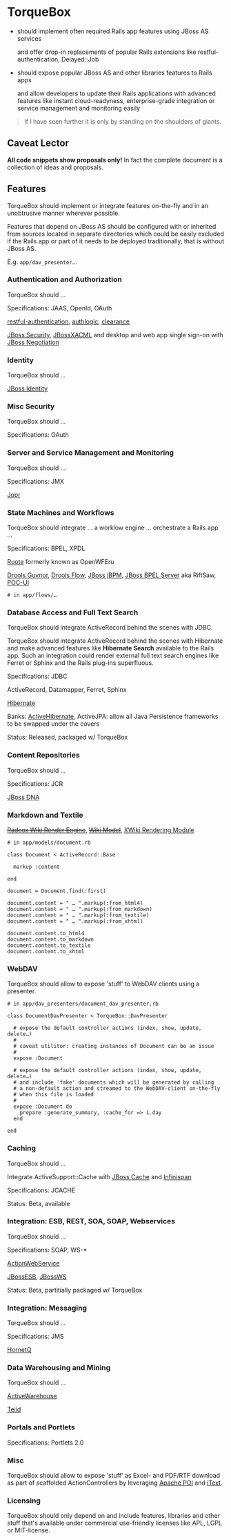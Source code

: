 # TorqueBox

  * should implement often required Rails app features using JBoss AS services

    and offer drop-in replacements of popular Rails extensions like
    restful-authentication, Delayed::Job

  * should expose popular JBoss AS and other libraries features to Rails apps

    and allow developers to update their Rails applications with advanced
    features like instant cloud-readyness, enterprise-grade integration or
    service management and monitoring easily


> If I have seen further it is only by standing on the shoulders of giants.


## Caveat Lector

__All code snippets show proposals only!__ In fact the complete document is a
collection of ideas and proposals.


## Features

TorqueBox should implement or integrate features on-the-fly and in an
unobtrusive manner wherever possible.

Features that depend on JBoss AS should be configured with or inherited from
sources located in separate directories which could be easily excluded if the
Rails app or part of it needs to be deployed traditionally, that is without
JBoss AS.

E.g. `app/dav_presenter`…


### Authentication and Authorization

TorqueBox should …

Specifications: JAAS, OpenId, OAuth

[restful-authentication](http://github.com/technoweenie/restful-authentication),
[authlogic](http://github.com/binarylogic/authlogic/),
[clearance](http://github.com/thoughtbot/clearance/)

[JBoss Security](http://jboss.org/jbosssecurity/),
[JBossXACML](http://jboss.org/jbosssecurity/jbossxacml.html)
and desktop and web app single sign-on with
[JBoss Negotiation](http://jboss.org/jbosssecurity/jbossnegotiation.html)


### Identity

TorqueBox should …

[JBoss Identity](http://www.jboss.org/jbossidentity/)


### Misc Security

TorqueBox should …

Specifications: OAuth


### Server and Service Management and Monitoring

TorqueBox should …

Specifications: JMX

[Jopr](http://jboss.org/jopr)


### State Machines and Workflows

TorqueBox should integrate … a worklow engine … orchestrate a Rails app …

Specifications: BPEL, XPDL

[Ruote](http://openwferu.rubyforge.org/) formerly known as OpenWFEru

[Drools Guvnor](http://jboss.org/drools/drools-guvnor.html),
[Drools Flow](http://jboss.org/drools/drools-flow.html),
[JBoss jBPM](http://jboss.org/jbossjbpm/),
[JBoss BPEL Server](http://jboss.org/riftsaw) aka RiftSaw,
[POC-UI](http://www.pocui.org/)

    # in app/flows/…


### Database Access and Full Text Search

TorqueBox should integrate ActiveRecord behind the scenes with JDBC.

TorqueBox should integrate ActiveRecord behind the scenes with Hibernate and
make advanced features like __Hibernate Search__ available to the Rails app.
Such an integration could render external full text search engines like Ferret
or Sphinx and the Rails plug-ins superfluous.

Specifications: JDBC

ActiveRecord, Datamapper, Ferret, Sphinx

[Hibernate](https://www.hibernate.org/)

Banks: [ActiveHibernate](http://code.google.com/p/activehibernate/),
ActiveJPA: allow all Java Persistence frameworks to be swapped under the covers

Status: Released, packaged w/ TorqueBox


### Content Repositories

TorqueBox should …

Specifications: JCR

[JBoss DNA](http://jboss.org/dna/)


### Markdown and Textile

<del>[Radeox Wiki Render Engine](http://codemonkeyism.com/forking-radeox-a-new-wiki-render-engine/)</del>,
<del>[Wiki Model](http://wikimodel.sourceforge.net/)</del>,
[XWiki Rendering Module](http://code.xwiki.org/xwiki/bin/view/Modules/RenderingModule)

    # in app/models/document.rb

    class Document < ActiveRecord::Base

      markup :content

    end

    document = Document.find(:first)

    document.content = " … ".markup(:from_html4)
    document.content = " … ".markup(:from_markdown)
    document.content = " … ".markup(:from_textile)
    document.content = " … ".markup(:from_xhtml)

    document.content.to_html4
    document.content.to_markdown
    document.content.to_textile
    document.content.to_xhtml


### WebDAV

TorqueBox should allow to expose 'stuff' to WebDAV clients using a presenter.

    # in app/dav_presenters/document_dav_presenter.rb

    class DocumentDavPresenter < TorqueBox::DavPresenter

      # expose the default controller actions (index, show, update, delete…)
      #
      # caveat utilitor: creating instances of Document can be an issue
      #
      expose :Document

      # expose the default controller actions (index, show, update, delete…)
      # and include 'fake' documents which will be generated by calling
      # a non-default action and streamed to the WebDAV-client on-the-fly
      # when this file is loaded
      #
      expose :Document do
        prepare :generate_summary, :cache_for => 1.day
      end

    end


### Caching

TorqueBox should …

Integrate ActiveSupport::Cache with [JBoss Cache](http://jboss.org/jbosscache/)
and [Infinispan](http://www.jboss.org/infinispan/)

Specifications: JCACHE

Status: Beta, available


### Integration: ESB, REST, SOA, SOAP, Webservices

TorqueBox should …

Specifications: SOAP, WS-*

[ActionWebService](http://github.com/datanoise/actionwebservice)

[JBossESB](http://jboss.org/jbossesb/),
[JBossWS](http://jboss.org/jbossws/)

Status: Beta, partitially packaged w/ TorqueBox


### Integration: Messaging

TorqueBox should …

Specifications: JMS

[HornetQ](http://jboss.org/hornetq/)


### Data Warehousing and Mining

TorqueBox should …

[ActiveWarehouse](http://github.com/aeden/activewarehouse)

[Teiid](http://www.jboss.org/teiid/)


### Portals and Portlets

Specifications: Portlets 2.0


### Misc

TorqueBox should allow to expose 'stuff' as Excel- and PDF/RTF download as
part of scaffolded ActionControllers by leveraging
[Apache POI](http://poi.apache.org/) and [iText](http://www.lowagie.com/iText/).


### Licensing

TorqueBox should only depend on and include features, libraries and other
stuff that's available under commercial use-friendly licenses like APL, LGPL
or MIT-license.
